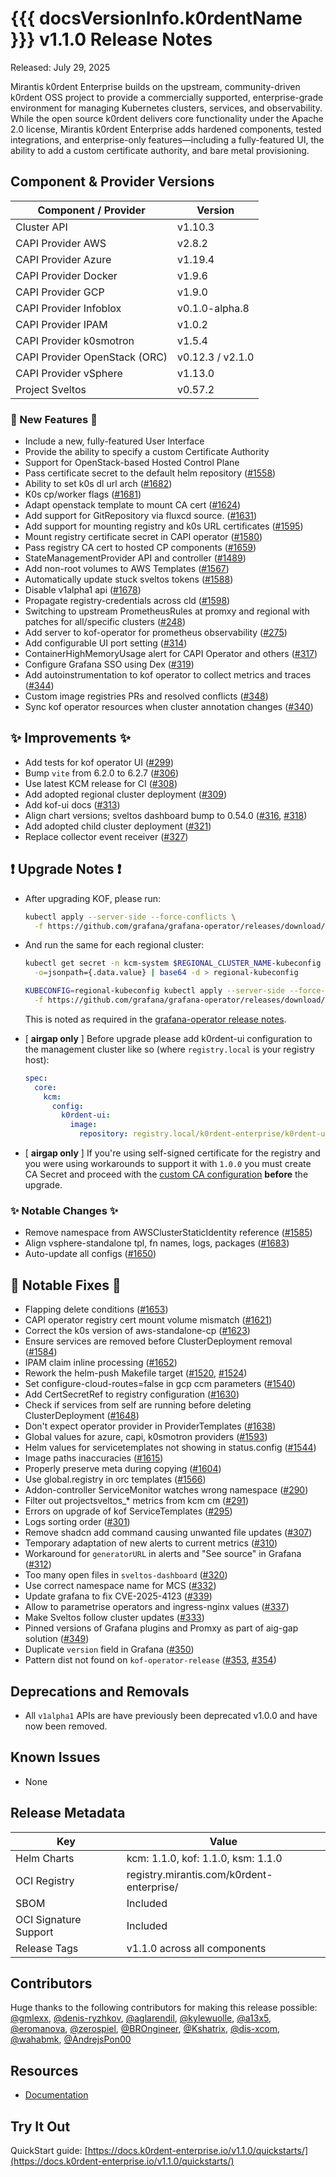 
# {{{ docsVersionInfo.k0rdentName }}} v1.1.0 Release Notes

Released: July 29, 2025

Mirantis k0rdent Enterprise builds on the upstream, community-driven k0rdent OSS project to provide a commercially supported, enterprise-grade environment for managing Kubernetes clusters, services, and observability. While the open source k0rdent delivers core functionality under the Apache 2.0 license, Mirantis k0rdent Enterprise adds hardened components, tested integrations, and enterprise-only features—including a fully-featured UI, the ability to add a custom certificate authority, and bare metal provisioning.

## Component & Provider Versions

| Component / Provider          | Version          |
|-------------------------------|------------------|
| Cluster API                   | v1.10.3          |
| CAPI Provider AWS             | v2.8.2           |
| CAPI Provider Azure           | v1.19.4          |
| CAPI Provider Docker          | v1.9.6           |
| CAPI Provider GCP             | v1.9.0           |
| CAPI Provider Infoblox        | v0.1.0-alpha.8   |
| CAPI Provider IPAM            | v1.0.2           |
| CAPI Provider k0smotron       | v1.5.4           |
| CAPI Provider OpenStack (ORC) | v0.12.3 / v2.1.0 |
| CAPI Provider vSphere         | v1.13.0          |
| Project Sveltos               | v0.57.2          |

### 🚀 New Features 🚀

* Include a new, fully-featured User Interface
* Provide the ability to specify a custom Certificate Authority
* Support for OpenStack-based Hosted Control Plane
* Pass certificate secret to the default helm repository ([#1558](https://github.com/k0rdent/kcm/pull/1558))
* Ability to set k0s dl url arch ([#1682](https://github.com/k0rdent/kcm/pull/1682))
* K0s cp/worker flags ([#1681](https://github.com/k0rdent/kcm/pull/1681))
* Adapt openstack template to mount CA cert ([#1624](https://github.com/k0rdent/kcm/pull/1624))
* Add support for GitRepository via fluxcd source. ([#1631](https://github.com/k0rdent/kcm/pull/1631))
* Add support for mounting registry and k0s URL certificates ([#1595](https://github.com/k0rdent/kcm/pull/1595))
* Mount registry certificate secret in CAPI operator ([#1580](https://github.com/k0rdent/kcm/pull/1580))
* Pass registry CA cert to hosted CP components ([#1659](https://github.com/k0rdent/kcm/pull/1659))
* StateManagementProvider API and controller ([#1489](https://github.com/k0rdent/kcm/pull/1489))
* Add non-root volumes to AWS Templates ([#1567](https://github.com/k0rdent/kcm/pull/1567))
* Automatically update stuck sveltos tokens ([#1588](https://github.com/k0rdent/kcm/pull/1588))
* Disable v1alpha1 api ([#1678](https://github.com/k0rdent/kcm/pull/1678))
* Propagate registry-credentials across cld ([#1598](https://github.com/k0rdent/kcm/pull/1598))
* Switching to upstream PrometheusRules at promxy and regional with patches for all/specific clusters ([#248](https://github.com/k0rdent/kof/pull/248))
* Add server to kof-operator for prometheus observability ([#275](https://github.com/k0rdent/kof/pull/275))
* Add configurable UI port setting ([#314](https://github.com/k0rdent/kof/pull/314))
* ContainerHighMemoryUsage alert for CAPI Operator and others ([#317](https://github.com/k0rdent/kof/pull/317))
* Configure Grafana SSO using Dex ([#319](https://github.com/k0rdent/kof/pull/319))
* Add autoinstrumentation to kof operator to collect metrics and traces ([#344](https://github.com/k0rdent/kof/pull/344))
* Custom image registries PRs and resolved conflicts ([#348](https://github.com/k0rdent/kof/pull/348))
* Sync kof operator resources when cluster annotation changes ([#340](https://github.com/k0rdent/kof/pull/340))

## ✨ Improvements ✨

* Add tests for kof operator UI ([#299](https://github.com/k0rdent/kof/pull/299))
* Bump `vite` from 6.2.0 to 6.2.7 ([#306](https://github.com/k0rdent/kof/pull/306))
* Use latest KCM release for CI ([#308](https://github.com/k0rdent/kof/pull/308))
* Add adopted regional cluster deployment ([#309](https://github.com/k0rdent/kof/pull/309))
* Add kof-ui docs ([#313](https://github.com/k0rdent/kof/pull/313))
* Align chart versions; sveltos dashboard bump to 0.54.0 ([#316](https://github.com/k0rdent/kof/pull/316), [#318](https://github.com/k0rdent/kof/pull/318))
* Add adopted child cluster deployment ([#321](https://github.com/k0rdent/kof/pull/321))
* Replace collector event receiver ([#327](https://github.com/k0rdent/kof/pull/327))

## ❗ Upgrade Notes ❗

* After upgrading KOF, please run:

    ```bash
    kubectl apply --server-side --force-conflicts \
      -f https://github.com/grafana/grafana-operator/releases/download/v5.18.0/crds.yaml
    ```

* And run the same for each regional cluster:

    ```bash
    kubectl get secret -n kcm-system $REGIONAL_CLUSTER_NAME-kubeconfig \
      -o=jsonpath={.data.value} | base64 -d > regional-kubeconfig

    KUBECONFIG=regional-kubeconfig kubectl apply --server-side --force-conflicts \
      -f https://github.com/grafana/grafana-operator/releases/download/v5.18.0/crds.yaml
    ```
   This is noted as required in the [grafana-operator release notes](https://github.com/grafana/grafana-operator/releases/tag/v5.18.0).

* [ **airgap only** ] Before upgrade please add k0rdent-ui configuration to the
  management cluster like so (where `registry.local` is your registry host):

    ```yaml
	spec:
      core:
        kcm:
          config:
	        k0rdent-ui:
              image:
                repository: registry.local/k0rdent-enterprise/k0rdent-ui
	```

* [ **airgap only** ] If you're using self-signed certificate for the registry
  and you were using workarounds to support it with `1.0.0` you must create CA
  Secret and proceed with the [custom CA configuration](../appendix/appendix-extend-mgmt.md#configuring-a-custom-oci-registry-for-kcm-components)
  **before** the upgrade.

### ✨ Notable Changes ✨

* Remove namespace from AWSClusterStaticIdentity reference ([#1585](https://github.com/k0rdent/kcm/pull/1585))
* Align vsphere-standalone tpl, fn names, logs, packages ([#1683](https://github.com/k0rdent/kcm/pull/1683))
* Auto-update all configs ([#1650](https://github.com/k0rdent/kcm/pull/1650))

## 🐛 Notable Fixes 🐛

* Flapping delete conditions ([#1653](https://github.com/k0rdent/kcm/pull/1653))
* CAPI operator registry cert mount volume mismatch ([#1621](https://github.com/k0rdent/kcm/pull/1621))
* Correct the k0s version of aws-standalone-cp ([#1623](https://github.com/k0rdent/kcm/pull/1623))
* Ensure services are removed before ClusterDeployment removal ([#1584](https://github.com/k0rdent/kcm/pull/1584))
* IPAM claim inline processing ([#1652](https://github.com/k0rdent/kcm/pull/1652))
* Rework the helm-push Makefile target ([#1520](https://github.com/k0rdent/kcm/pull/1520), [#1524](https://github.com/k0rdent/kcm/pull/1524))
* Set configure-cloud-routes=false in gcp ccm parameters ([#1540](https://github.com/k0rdent/kcm/pull/1540))
* Add CertSecretRef to registry configuration ([#1630](https://github.com/k0rdent/kcm/pull/1630))
* Check if services from self are running before deleting ClusterDeployment ([#1648](https://github.com/k0rdent/kcm/pull/1648))
* Don't expect operator provider in ProviderTemplates ([#1638](https://github.com/k0rdent/kcm/pull/1638))
* Global values for azure, capi, k0smotron providers ([#1593](https://github.com/k0rdent/kcm/pull/1593))
* Helm values for servicetemplates not showing in status.config ([#1544](https://github.com/k0rdent/kcm/pull/1544))
* Image paths inaccuracies ([#1615](https://github.com/k0rdent/kcm/pull/1615))
* Properly preserve meta during copying ([#1604](https://github.com/k0rdent/kcm/pull/1604))
* Use global.registry in orc templates ([#1566](https://github.com/k0rdent/kcm/pull/1566))
* Addon-controller ServiceMonitor watches wrong namespace ([#290](https://github.com/k0rdent/kof/pull/290))
* Filter out projectsveltos\_\* metrics from kcm cm ([#291](https://github.com/k0rdent/kof/pull/291))
* Errors on upgrade of kof ServiceTemplates ([#295](https://github.com/k0rdent/kof/pull/295))
* Logs sorting order ([#301](https://github.com/k0rdent/kof/pull/301))
* Remove shadcn add command causing unwanted file updates ([#307](https://github.com/k0rdent/kof/pull/307))
* Temporary adaptation of new alerts to current metrics ([#310](https://github.com/k0rdent/kof/pull/310))
* Workaround for `generatorURL` in alerts and "See source" in Grafana ([#312](https://github.com/k0rdent/kof/pull/312))
* Too many open files in `sveltos-dashboard` ([#320](https://github.com/k0rdent/kof/pull/320))
* Use correct namespace name for MCS ([#332](https://github.com/k0rdent/kof/pull/332))
* Update grafana to fix CVE-2025-4123 ([#339](https://github.com/k0rdent/kof/pull/339))
* Allow to parametrise operators and ingress-nginx values ([#337](https://github.com/k0rdent/kof/pull/337))
* Make Sveltos follow cluster updates ([#333](https://github.com/k0rdent/kof/pull/333))
* Pinned versions of Grafana plugins and Promxy as part of aig-gap solution ([#349](https://github.com/k0rdent/kof/pull/349))
* Duplicate `version` field in Grafana ([#350](https://github.com/k0rdent/kof/pull/350))
* Pattern dist not found on `kof-operator-release` ([#353](https://github.com/k0rdent/kof/pull/353), [#354](https://github.com/k0rdent/kof/pull/354))

## Deprecations and Removals

- All `v1alpha1` APIs are have previously been deprecated v1.0.0 and have now been removed.

## Known Issues

- None

## Release Metadata

| Key                   | Value                                     |
| --------------------- | ----------------------------------------- |
| Helm Charts           | kcm: 1.1.0, kof: 1.1.0, ksm: 1.1.0        |
| OCI Registry          | registry.mirantis.com/k0rdent-enterprise/ |
| SBOM                  | Included                                  |
| OCI Signature Support | Included                                  |
| Release Tags          | v1.1.0 across all components              |

## Contributors

Huge thanks to the following contributors for making this release possible:
[@gmlexx](https://github.com/gmlexx), [@denis-ryzhkov](https://github.com/denis-ryzhkov), [@aglarendil](https://github.com/aglarendil), [@kylewuolle](https://github.com/kylewuolle), [@a13x5](https://github.com/a13x5), [@eromanova](https://github.com/eromanova), [@zerospiel](https://github.com/zerospiel), [@BROngineer](https://github.com/BROngineer), [@Kshatrix](https://github.com/Kshatrix), [@dis-xcom](https://github.com/dis-xcom), [@wahabmk](https://github.com/wahabmk), [@AndrejsPon00](https://github.com/AndrejsPon00)

## Resources

-   [Documentation](https://docs.k0rdent-enterprise.io/)

## Try It Out

QuickStart guide: [https://docs.k0rdent-enterprise.io/v1.1.0/quickstarts/](https://docs.k0rdent-enterprise.io/v1.1.0/quickstarts/)
